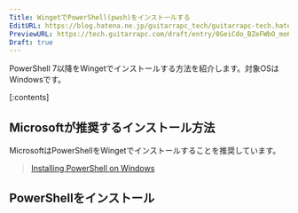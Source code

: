 ```yaml
---
Title: WingetでPowerShell(pwsh)をインストールする
EditURL: https://blog.hatena.ne.jp/guitarrapc_tech/guitarrapc-tech.hatenablog.com/atom/entry/6802418398320136762
PreviewURL: https://tech.guitarrapc.com/draft/entry/0GeiCdo_BZeFWbO_mo6cxKBDi_M
Draft: true
---
```


PowerShell 7以降をWingetでインストールする方法を紹介します。対象OSはWindowsです。

[:contents]

## Microsoftが推奨するインストール方法

MicrosoftはPowerShellをWingetでインストールすることを推奨しています。

> [Installing PowerShell on Windows](https://learn.microsoft.com/en-us/powershell/scripting/install/installing-powershell-on-windows?view=powershell-7.4)

## PowerShellをインストール
